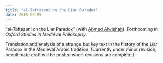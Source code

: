 ```yaml
---
title: "al-Taftazani on the Liar Paradox"
date: 2015-08-09
---
```


"al-Taftazani on the Liar Paradox" (with [Ahmed
Alwishah](http://www.pitzer.edu/academics/faculty/alwishah/index.asp)).
Forthcoming in *Oxford Studies in Medieval Philosophy*.

Translation and analysis of a strange but key text in the history of the Liar
Paradox in the Medieval Arabic tradition. (Currently under minor revision;
penultimate draft will be posted when revisions are complete.)
